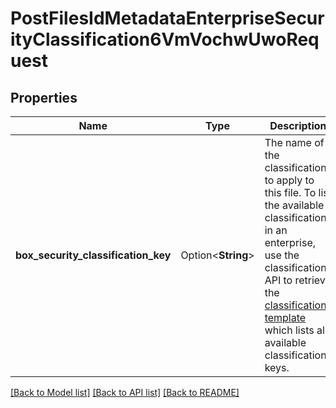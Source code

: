 # PostFilesIdMetadataEnterpriseSecurityClassification6VmVochwUwoRequest

## Properties

Name | Type | Description | Notes
------------ | ------------- | ------------- | -------------
**box_security_classification_key** | Option<**String**> | The name of the classification to apply to this file.  To list the available classifications in an enterprise, use the classification API to retrieve the [classification template](e://get_metadata_templates_enterprise_securityClassification-6VMVochwUWo_schema) which lists all available classification keys. | [optional]

[[Back to Model list]](../README.md#documentation-for-models) [[Back to API list]](../README.md#documentation-for-api-endpoints) [[Back to README]](../README.md)


